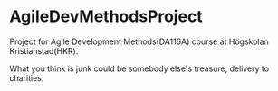 # AgileDevMethodsProject
Project for Agile Development Methods(DA116A) course at Högskolan Kristianstad(HKR).

What you think is junk could be somebody else's treasure, delivery to charities.



